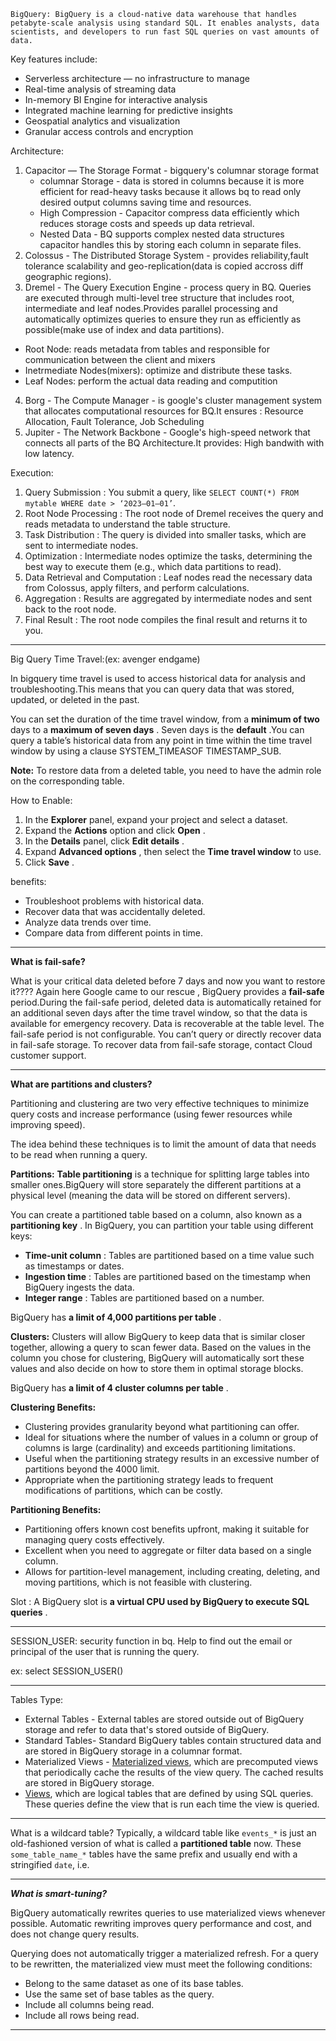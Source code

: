     BigQuery: BigQuery is a cloud-native data warehouse that handles petabyte-scale analysis using standard SQL. It enables analysts, data scientists, and developers to run fast SQL queries on vast amounts of data.

Key features include:

* Serverless architecture — no infrastructure to manage
* Real-time analysis of streaming data
* In-memory BI Engine for interactive analysis
* Integrated machine learning for predictive insights
* Geospatial analytics and visualization
* Granular access controls and encryption

Architecture:

1. Capacitor — The Storage Format - bigquery's columnar storage format
   * columnar Storage - data is stored in columns because it is more efficient for read-heavy tasks because it allows bq to read only desired output columns saving time and resources.
   * High Compression - Capacitor compress data efficiently which reduces storage costs and speeds up data retrieval.
   * Nested Data - BQ supports complex nested data structures capacitor handles this by storing each column in separate files.
2. Colossus - The Distributed Storage System - provides reliability,fault tolerance scalability and geo-replication(data is copied accross diff geographic regions).
3. Dremel - The Query Execution Engine - process query in BQ. Queries are executed through multi-level tree structure that includes root, intermediate and leaf nodes.Provides parallel processing and automatically optimizes queries to ensure they run as efficiently as possible(make use of index and data partitions).

* Root Node: reads metadata from tables and responsible for communication between the client and mixers
* Inetrmediate Nodes(mixers): optimize and distribute these tasks.
* Leaf Nodes: perform the actual data reading and computition

4. Borg - The Compute Manager - is google's cluster management system that allocates computational resources for BQ.It ensures : Resource Allocation, Fault Tolerance, Job Scheduling
5. Jupiter - The Network Backbone - Google's high-speed network that connects all parts of the BQ Architecture.It provides: High bandwith with low latency.

Execution:

1. Query Submission : You submit a query, like `SELECT COUNT(*) FROM mytable WHERE date > ‘2023–01–01’`.
2. Root Node Processing : The root node of Dremel receives the query and reads metadata to understand the table structure.
3. Task Distribution : The query is divided into smaller tasks, which are sent to intermediate nodes.
4. Optimization : Intermediate nodes optimize the tasks, determining the best way to execute them (e.g., which data partitions to read).
5. Data Retrieval and Computation : Leaf nodes read the necessary data from Colossus, apply filters, and perform calculations.
6. Aggregation : Results are aggregated by intermediate nodes and sent back to the root node.
7. Final Result : The root node compiles the final result and returns it to you.

---

Big Query Time Travel:(ex: avenger endgame)

In bigquery time travel is used to access historical data for analysis and troubleshooting.This means that you can query data that was stored, updated, or deleted in the past.

You can set the duration of the time travel window, from a **minimum of two** days to a  **maximum of seven days** . Seven days is the  **default** .You can query a table’s historical data from any point in time within the time travel window by using a clause SYSTEM_TIMEASOF TIMESTAMP_SUB.

**Note:** To restore data from a deleted table, you need to have the admin role on the corresponding table.

How to Enable:

1. In the **Explorer** panel, expand your project and select a dataset.
2. Expand the **Actions** option and click  **Open** .
3. In the **Details** panel, click  **Edit details** .
4. Expand  **Advanced options** , then select the **Time travel window** to use.
5. Click  **Save** .

benefits:

* Troubleshoot problems with historical data.
* Recover data that was accidentally deleted.
* Analyze data trends over time.
* Compare data from different points in time.

---

**What is fail-safe?**

What is your critical data deleted before 7 days and now you want to restore it???? Again here Google came to our rescue , BigQuery provides a **fail-safe** period.During the fail-safe period, deleted data is automatically retained for an additional seven days after the time travel window, so that the data is available for emergency recovery. Data is recoverable at the table level. The fail-safe period is not configurable. You can’t query or directly recover data in fail-safe storage. To recover data from fail-safe storage, contact Cloud customer support.

---

**What are partitions and clusters?**

Partitioning and clustering are two very effective techniques to minimize query costs and increase performance (using fewer resources while improving speed).

The idea behind these techniques is to limit the amount of data that needs to be read when running a query.

**Partitions:** **Table partitioning** is a technique for splitting large tables into smaller ones.BigQuery will store separately the different partitions at a physical level (meaning the data will be stored on different servers).

You can create a partitioned table based on a column, also known as a  **partitioning key** . In BigQuery, you can partition your table using different keys:

* **Time-unit column** : Tables are partitioned based on a time value such as timestamps or dates.
* **Ingestion time** : Tables are partitioned based on the timestamp when BigQuery ingests the data.
* **Integer range** : Tables are partitioned based on a number.

BigQuery has  **a limit of 4,000 partitions per table** .

**Clusters:** Clusters will allow BigQuery to keep data that is similar closer together, allowing a query to scan fewer data. Based on the values in the column you chose for clustering, BigQuery will automatically sort these values and also decide on how to store them in optimal storage blocks.

BigQuery has  **a limit of 4 cluster columns per table** .

**Clustering Benefits:**

* Clustering provides granularity beyond what partitioning can offer.
* Ideal for situations where the number of values in a column or group of columns is large (cardinality) and exceeds partitioning limitations.
* Useful when the partitioning strategy results in an excessive number of partitions beyond the 4000 limit.
* Appropriate when the partitioning strategy leads to frequent modifications of partitions, which can be costly.

**Partitioning Benefits:**

* Partitioning offers known cost benefits upfront, making it suitable for managing query costs effectively.
* Excellent when you need to aggregate or filter data based on a single column.
* Allows for partition-level management, including creating, deleting, and moving partitions, which is not feasible with clustering.

Slot : A BigQuery slot is  **a virtual CPU used by BigQuery to execute SQL queries** .

---

SESSION_USER: security function in bq. Help to find out the email or principal of the user that is running the query.

ex: select SESSION_USER()

---

Tables Type:

* External Tables - External tables are stored outside out of BigQuery storage and refer to data that's stored outside of BigQuery.
* Standard Tables- Standard BigQuery tables contain structured data and are stored in BigQuery storage in a columnar format.
* Materialized Views - [Materialized views](https://cloud.google.com/bigquery/docs/materialized-views-intro), which are precomputed views that periodically cache the results of the view query. The cached
  results are stored in BigQuery storage.
* [Views](https://cloud.google.com/bigquery/docs/views-intro), which are logical tables that are defined by using SQL queries. These queries define the view that is run each time the view is queried.

---

What is a wildcard table? Typically, a wildcard table like `events_*` is just an old-fashioned version of what is called a **partitioned table** now. These `some_table_name_*` tables have the same prefix and usually end with a stringified `date`, i.e.

---

***What is smart-tuning?***

BigQuery automatically rewrites queries to use materialized views whenever possible. Automatic rewriting improves query performance and cost, and does not change query results.

Querying does not automatically trigger a materialized refresh. For a query to be rewritten, the materialized view must meet the following conditions:

* Belong to the same dataset as one of its base tables.
* Use the same set of base tables as the query.
* Include all columns being read.
* Include all rows being read.

---
